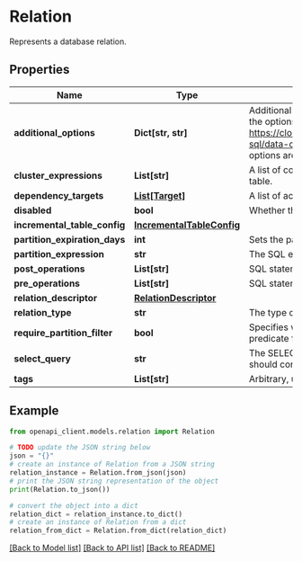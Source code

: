# Relation

Represents a database relation.

## Properties

Name | Type | Description | Notes
------------ | ------------- | ------------- | -------------
**additional_options** | **Dict[str, str]** | Additional options that will be provided as key/value pairs into the options clause of a create table/view statement. See https://cloud.google.com/bigquery/docs/reference/standard-sql/data-definition-language for more information on which options are supported. | [optional] 
**cluster_expressions** | **List[str]** | A list of columns or SQL expressions used to cluster the table. | [optional] 
**dependency_targets** | [**List[Target]**](Target.md) | A list of actions that this action depends on. | [optional] 
**disabled** | **bool** | Whether this action is disabled (i.e. should not be run). | [optional] 
**incremental_table_config** | [**IncrementalTableConfig**](IncrementalTableConfig.md) |  | [optional] 
**partition_expiration_days** | **int** | Sets the partition expiration in days. | [optional] 
**partition_expression** | **str** | The SQL expression used to partition the relation. | [optional] 
**post_operations** | **List[str]** | SQL statements to be executed after creating the relation. | [optional] 
**pre_operations** | **List[str]** | SQL statements to be executed before creating the relation. | [optional] 
**relation_descriptor** | [**RelationDescriptor**](RelationDescriptor.md) |  | [optional] 
**relation_type** | **str** | The type of this relation. | [optional] 
**require_partition_filter** | **bool** | Specifies whether queries on this table must include a predicate filter that filters on the partitioning column. | [optional] 
**select_query** | **str** | The SELECT query which returns rows which this relation should contain. | [optional] 
**tags** | **List[str]** | Arbitrary, user-defined tags on this action. | [optional] 

## Example

```python
from openapi_client.models.relation import Relation

# TODO update the JSON string below
json = "{}"
# create an instance of Relation from a JSON string
relation_instance = Relation.from_json(json)
# print the JSON string representation of the object
print(Relation.to_json())

# convert the object into a dict
relation_dict = relation_instance.to_dict()
# create an instance of Relation from a dict
relation_from_dict = Relation.from_dict(relation_dict)
```
[[Back to Model list]](../README.md#documentation-for-models) [[Back to API list]](../README.md#documentation-for-api-endpoints) [[Back to README]](../README.md)


